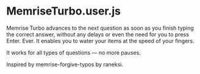 MemriseTurbo.user.js
===========================

Memrise Turbo advances to the next question as soon as you finish
typing the correct answer, without any delays or even the need for you
to press Enter.  Ever. It enables you to water your items at the speed
of your fingers.

It works for all types of questions — no more pauses.

Inspired by memrise-forgive-typos by raneksi.
